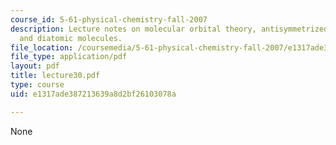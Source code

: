 ```yaml
---
course_id: 5-61-physical-chemistry-fall-2007
description: Lecture notes on molecular orbital theory, antisymmetrized wavefunctions,
  and diatomic molecules.
file_location: /coursemedia/5-61-physical-chemistry-fall-2007/e1317ade387213639a8d2bf26103078a_lecture30.pdf
file_type: application/pdf
layout: pdf
title: lecture30.pdf
type: course
uid: e1317ade387213639a8d2bf26103078a

---
```

None